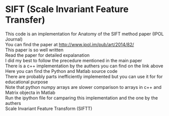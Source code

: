 # SIFT (Scale Invariant Feature Transfer) 
This code is an implementation for Anatomy of the SIFT method paper (IPOL Journal) <br>
You can find the paper at http://www.ipol.im/pub/art/2014/82/<br>
This paper is so well written<br>
Read the paper for detailed expalanation <br>
I did my best to follow the precedure mentioned in the main paper<br>
There is a c++ implementation by the authers you can find on the link above<br>
Here you can find the Python and Matlab source code <br>
There are probably parts inefficiently implemented but you can use it for for educational purpose<br>
Note that python numpy arrays are slower comparison to arrays in c++ and Matrix objecta in Matlab<br>
Run the ipython file for camparing this implementation and the one by the authers<br>
Scale Invariant Feature Transform (SIFTT)<br>
